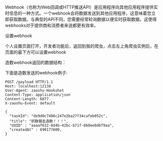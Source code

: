 Webhook（也称为Web回调或HTTP推送API）是应用程序向其他应用程序提供实时信息的一种方式。一个webhook会将数据发送到其他应用程序，这意味着您立即获取数据。与典型的API不同，您需要经常轮询数据以便实时获取数据。这使得webhooks对于提供商和消费者来说都更有效率。

设置webhook

个人设置页面打开，开发者功能后，返回到我的爬虫，点击左上角爬虫实例后，在页面的最下方可以设置webhook

造数webhook返回的数据结构：

下面是造数发送的webhook例子:

```
POST /payload HTTP/1.1
Host: localhost:12138
User-Agent: zaoshu-Hookshot
Content-Type: application/json
Content-Length: 6877
X-zaoshu-Event: default

{
  "taskId": "de9d0c7496c247e2ba27f34cafeb052c",
  "title": "抓数据去造数！！！",
  "UUID" : "aaaaf632-0d4b-42bc-b71f-669ee0d6f9aa",
  "createdAt" : 690177600,
}
```



